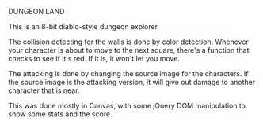 DUNGEON LAND

This is an 8-bit diablo-style dungeon explorer.

The collision detecting for the walls is done by color detection.  Whenever your character is about to move to the next square, there's a function that checks to see if it's red.  If it is, it won't let you move.

The attacking is done by changing the source image for the characters.  If the source image is the attacking version, it will give out damage to another character that is near.

 This was done mostly in Canvas, with some jQuery DOM manipulation to show some stats and the score.
